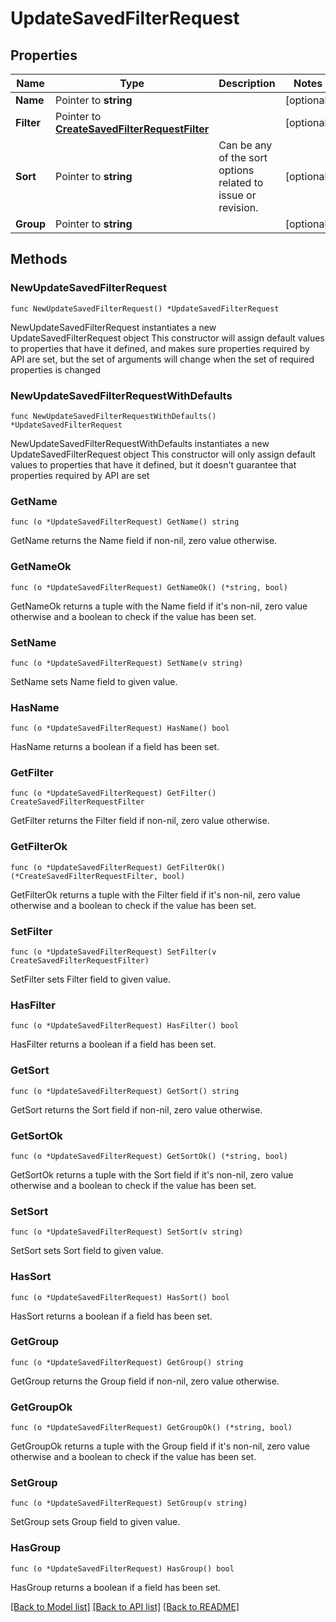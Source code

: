 # UpdateSavedFilterRequest

## Properties

Name | Type | Description | Notes
------------ | ------------- | ------------- | -------------
**Name** | Pointer to **string** |  | [optional] 
**Filter** | Pointer to [**CreateSavedFilterRequestFilter**](CreateSavedFilterRequestFilter.md) |  | [optional] 
**Sort** | Pointer to **string** | Can be any of the sort options related to issue or revision. | [optional] 
**Group** | Pointer to **string** |  | [optional] 

## Methods

### NewUpdateSavedFilterRequest

`func NewUpdateSavedFilterRequest() *UpdateSavedFilterRequest`

NewUpdateSavedFilterRequest instantiates a new UpdateSavedFilterRequest object
This constructor will assign default values to properties that have it defined,
and makes sure properties required by API are set, but the set of arguments
will change when the set of required properties is changed

### NewUpdateSavedFilterRequestWithDefaults

`func NewUpdateSavedFilterRequestWithDefaults() *UpdateSavedFilterRequest`

NewUpdateSavedFilterRequestWithDefaults instantiates a new UpdateSavedFilterRequest object
This constructor will only assign default values to properties that have it defined,
but it doesn't guarantee that properties required by API are set

### GetName

`func (o *UpdateSavedFilterRequest) GetName() string`

GetName returns the Name field if non-nil, zero value otherwise.

### GetNameOk

`func (o *UpdateSavedFilterRequest) GetNameOk() (*string, bool)`

GetNameOk returns a tuple with the Name field if it's non-nil, zero value otherwise
and a boolean to check if the value has been set.

### SetName

`func (o *UpdateSavedFilterRequest) SetName(v string)`

SetName sets Name field to given value.

### HasName

`func (o *UpdateSavedFilterRequest) HasName() bool`

HasName returns a boolean if a field has been set.

### GetFilter

`func (o *UpdateSavedFilterRequest) GetFilter() CreateSavedFilterRequestFilter`

GetFilter returns the Filter field if non-nil, zero value otherwise.

### GetFilterOk

`func (o *UpdateSavedFilterRequest) GetFilterOk() (*CreateSavedFilterRequestFilter, bool)`

GetFilterOk returns a tuple with the Filter field if it's non-nil, zero value otherwise
and a boolean to check if the value has been set.

### SetFilter

`func (o *UpdateSavedFilterRequest) SetFilter(v CreateSavedFilterRequestFilter)`

SetFilter sets Filter field to given value.

### HasFilter

`func (o *UpdateSavedFilterRequest) HasFilter() bool`

HasFilter returns a boolean if a field has been set.

### GetSort

`func (o *UpdateSavedFilterRequest) GetSort() string`

GetSort returns the Sort field if non-nil, zero value otherwise.

### GetSortOk

`func (o *UpdateSavedFilterRequest) GetSortOk() (*string, bool)`

GetSortOk returns a tuple with the Sort field if it's non-nil, zero value otherwise
and a boolean to check if the value has been set.

### SetSort

`func (o *UpdateSavedFilterRequest) SetSort(v string)`

SetSort sets Sort field to given value.

### HasSort

`func (o *UpdateSavedFilterRequest) HasSort() bool`

HasSort returns a boolean if a field has been set.

### GetGroup

`func (o *UpdateSavedFilterRequest) GetGroup() string`

GetGroup returns the Group field if non-nil, zero value otherwise.

### GetGroupOk

`func (o *UpdateSavedFilterRequest) GetGroupOk() (*string, bool)`

GetGroupOk returns a tuple with the Group field if it's non-nil, zero value otherwise
and a boolean to check if the value has been set.

### SetGroup

`func (o *UpdateSavedFilterRequest) SetGroup(v string)`

SetGroup sets Group field to given value.

### HasGroup

`func (o *UpdateSavedFilterRequest) HasGroup() bool`

HasGroup returns a boolean if a field has been set.


[[Back to Model list]](../README.md#documentation-for-models) [[Back to API list]](../README.md#documentation-for-api-endpoints) [[Back to README]](../README.md)


